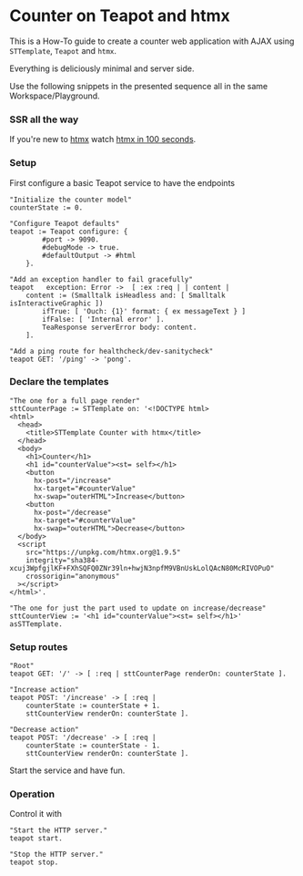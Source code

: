 # Counter on Teapot and htmx

This is a How-To guide to create a counter web application with AJAX using `STTemplate`, `Teapot` and `htmx`.

Everything is deliciously minimal and server side.

Use the following snippets in the presented sequence all in the same Workspace/Playground.

### SSR all the way

If you're new to [htmx](https://htmx.org/) watch [htmx in 100 seconds](https://www.youtube.com/watch?v=r-GSGH2RxJs).

### Setup

First configure a basic Teapot service to have the endpoints

```smalltalk
"Initialize the counter model"
counterState := 0.

"Configure Teapot defaults"
teapot := Teapot configure: {
		#port -> 9090.
		#debugMode -> true.
		#defaultOutput -> #html
	}.

"Add an exception handler to fail gracefully"
teapot	 exception: Error ->  [ :ex :req | | content |
	content := (Smalltalk isHeadless and: [ Smalltalk isInteractiveGraphic ])
		ifTrue: [ 'Ouch: {1}' format: { ex messageText } ]
		ifFalse: [ 'Internal error' ].
		TeaResponse serverError body: content.
	].

"Add a ping route for healthcheck/dev-sanitycheck"
teapot GET: '/ping' -> 'pong'.
```

### Declare the templates

```smalltalk
"The one for a full page render"
sttCounterPage := STTemplate on: '<!DOCTYPE html>
<html>
  <head>
    <title>STTemplate Counter with htmx</title>
  </head>
  <body>
    <h1>Counter</h1>
    <h1 id="counterValue"><st= self></h1>
    <button
      hx-post="/increase"
      hx-target="#counterValue"
      hx-swap="outerHTML">Increase</button>
    <button
      hx-post="/decrease"
      hx-target="#counterValue"
      hx-swap="outerHTML">Decrease</button>
  </body>
  <script
    src="https://unpkg.com/htmx.org@1.9.5"
    integrity="sha384-xcuj3WpfgjlKF+FXhSQFQ0ZNr39ln+hwjN3npfM9VBnUskLolQAcN80McRIVOPuO"
    crossorigin="anonymous"
  ></script>
</html>'.

"The one for just the part used to update on increase/decrease"
sttCounterView := '<h1 id="counterValue"><st= self></h1>' asSTTemplate.
```

### Setup routes

```smalltalk
"Root"
teapot GET: '/' -> [ :req | sttCounterPage renderOn: counterState ].

"Increase action"
teapot POST: '/increase' -> [ :req |
	counterState := counterState + 1.
	sttCounterView renderOn: counterState ].

"Decrease action"
teapot POST: '/decrease' -> [ :req |
	counterState := counterState - 1.
	sttCounterView renderOn: counterState ].
```

Start the service and have fun.

### Operation

Control it with

```smalltalk
"Start the HTTP server."
teapot start.

"Stop the HTTP server."
teapot stop.
```
